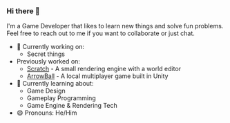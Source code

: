 ### Hi there 👋
I'm a Game Developer that likes to learn new things and solve fun problems. Feel free to reach out to me if you want to collaborate or just chat.

- 🔭 Currently working on:
  - Secret things
- Previously worked on:
  - [Scratch](https://github.com/jaideng123/Scratch) - A small rendering engine with a world editor
  - [ArrowBall](https://store.steampowered.com/app/1307310/ArrowBall/) - A local multiplayer game built in Unity
- 🌱 Currently learning about:
  - Game Design
  - Gameplay Programming
  - Game Engine & Rendering Tech
- 😄 Pronouns: He/Him

